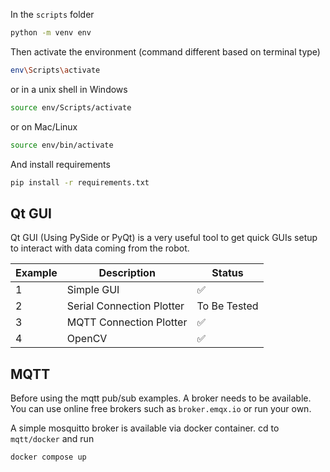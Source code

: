In the `scripts` folder

```bash
python -m venv env
```

Then activate the environment (command different based on terminal type)
```bash
env\Scripts\activate
```
or in a unix shell in Windows
```bash
source env/Scripts/activate
```

or on Mac/Linux
```bash
source env/bin/activate
```


And install requirements
```bash
pip install -r requirements.txt
```

## Qt GUI

Qt GUI (Using PySide or PyQt) is a very useful tool to get quick GUIs setup to interact with data coming from the robot.

| Example | Description |  Status |  
|---------|-------------|---------|
| 1       | Simple GUI  |✅      |
| 2       | Serial Connection Plotter |  To Be Tested  | 
| 3       | MQTT Connection Plotter   |  ✅  |
| 4       | OpenCV    | ✅ | 


## MQTT
Before using the mqtt pub/sub examples. A broker needs to be available. You can use online free brokers such as `broker.emqx.io` or run your own.

A simple mosquitto broker is available via docker container. cd to `mqtt/docker` and run
```
docker compose up
```